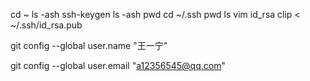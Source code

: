 cd ~
ls -ash
ssh-keygen
ls -ash
pwd
cd ~/.ssh
pwd
ls
vim id_rsa
clip < ~/.ssh/id_rsa.pub

git config --global user.name "王一宁"

git config --global user.email "a12356545@qq.com"
